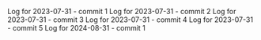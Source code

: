 Log for 2023-07-31 - commit 1
Log for 2023-07-31 - commit 2
Log for 2023-07-31 - commit 3
Log for 2023-07-31 - commit 4
Log for 2023-07-31 - commit 5
Log for 2024-08-31 - commit 1
